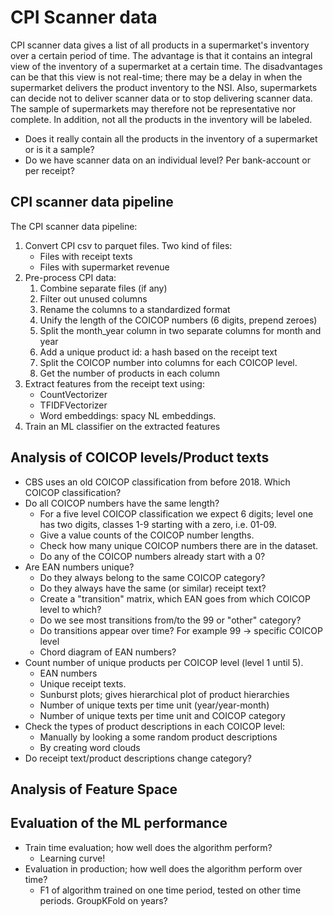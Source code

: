 # CPI Scanner data

CPI scanner data gives a list of all products in a supermarket's inventory over a certain
period of time. The advantage is that it contains an integral view of the inventory of a
supermarket at a certain time. The disadvantages can be that this view is not real-time;
there may be a delay in when the supermarket delivers the product inventory to the NSI.
Also, supermarkets can decide not to deliver scanner data or to stop delivering scanner
data. The sample of supermarkets may therefore not be representative nor complete. In addition, not all the products in the inventory will be labeled.

- Does it really contain all the products in the inventory of a supermarket or is it a sample?
- Do we have scanner data on an individual level? Per bank-account or per receipt?

## CPI scanner data pipeline

The CPI scanner data pipeline:

1. Convert CPI csv to parquet files. Two kind of files:
   - Files with receipt texts
   - Files with supermarket revenue
2. Pre-process CPI data:
   1. Combine separate files (if any)
   2. Filter out unused columns
   3. Rename the columns to a standardized format
   4. Unify the length of the COICOP numbers (6 digits, prepend zeroes)
   5. Split the month_year column in two separate columns for month and year
   6. Add a unique product id: a hash based on the receipt text
   7. Split the COICOP number into columns for each COICOP level.
   8. Get the number of products in each column
3. Extract features from the receipt text using:
   - CountVectorizer
   - TFIDFVectorizer
   - Word embeddings: spacy NL embeddings.
4. Train an ML classifier on the extracted features

## Analysis of COICOP levels/Product texts

- CBS uses an old COICOP classification from before 2018. Which COICOP classification?
- Do all COICOP numbers have the same length?
  - For a five level COICOP classification we expect 6 digits; level one has two digits, classes 1-9 starting with a zero, i.e. 01-09.
  - Give a value counts of the COICOP number lengths.
  - Check how many unique COICOP numbers there are in the dataset.
  - Do any of the COICOP numbers already start with a 0?
- Are EAN numbers unique?
  - Do they always belong to the same COICOP category?
  - Do they always have the same (or similar) receipt text?
  - Create a "transition" matrix, which EAN goes from which COICOP level to which?
  - Do we see most transitions from/to the 99 or "other" category?
  - Do transitions appear over time? For example 99 -> specific COICOP level
  - Chord diagram of EAN numbers?
- Count number of unique products per COICOP level (level 1 until 5).
  - EAN numbers
  - Unique receipt texts.
  - Sunburst plots; gives hierarchical plot of product hierarchies
  - Number of unique texts per time unit (year/year-month)
  - Number of unique texts per time unit and COICOP category
- Check the types of product descriptions in each COICOP level:
  - Manually by looking a some random product descriptions
  - By creating word clouds
- Do receipt text/product descriptions change category?

## Analysis of Feature Space

## Evaluation of the ML performance

- Train time evaluation; how well does the algorithm perform?
  - Learning curve!
- Evaluation in production; how well does the algorithm perform over time?
  - F1 of algorithm trained on one time period, tested on other time periods. GroupKFold on years?
